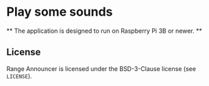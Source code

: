 # Play some sounds

** The application is designed to run on Raspberry Pi 3B or newer. **


## License

Range Announcer is licensed under the BSD-3-Clause license (see `LICENSE`).
